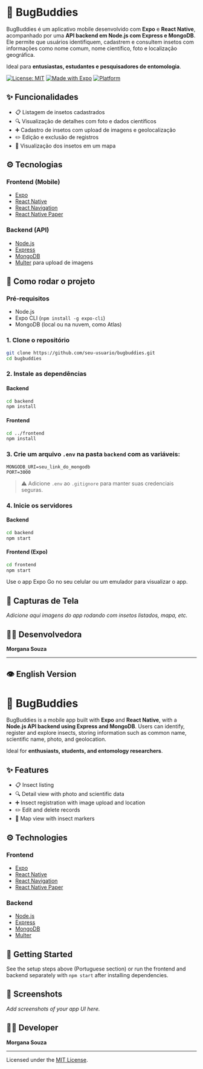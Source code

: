 # 🐞 BugBuddies

BugBuddies é um aplicativo mobile desenvolvido com **Expo** e **React Native**, acompanhado por uma **API backend em Node.js com Express e MongoDB**. Ele permite que usuários identifiquem, cadastrem e consultem insetos com informações como nome comum, nome científico, foto e localização geográfica.

Ideal para **entusiastas, estudantes e pesquisadores de entomologia**.

[![License: MIT](https://img.shields.io/badge/License-MIT-yellow.svg)](https://opensource.org/licenses/MIT)
[![Made with Expo](https://img.shields.io/badge/Made%20with-Expo-4630EB.svg?style=flat)](https://expo.dev/)
[![Platform](https://img.shields.io/badge/platform-android%20%7C%20ios%20%7C%20web-lightgrey)](https://reactnative.dev/)

## ✨ Funcionalidades

* 📋 Listagem de insetos cadastrados
* 🔍 Visualização de detalhes com foto e dados científicos
* ➕ Cadastro de insetos com upload de imagens e geolocalização
* ✏️ Edição e exclusão de registros
* 🗽️ Visualização dos insetos em um mapa

## ⚙️ Tecnologias

### Frontend (Mobile)

* [Expo](https://expo.dev/)
* [React Native](https://reactnative.dev/)
* [React Navigation](https://reactnavigation.org/)
* [React Native Paper](https://callstack.github.io/react-native-paper/)

### Backend (API)

* [Node.js](https://nodejs.org/)
* [Express](https://expressjs.com/)
* [MongoDB](https://www.mongodb.com/)
* [Multer](https://github.com/expressjs/multer) para upload de imagens

## 🚀 Como rodar o projeto

### Pré-requisitos

* Node.js
* Expo CLI (`npm install -g expo-cli`)
* MongoDB (local ou na nuvem, como Atlas)

### 1. Clone o repositório

```bash
git clone https://github.com/seu-usuario/bugbuddies.git
cd bugbuddies
```

### 2. Instale as dependências

#### Backend

```bash
cd backend
npm install
```

#### Frontend

```bash
cd ../frontend
npm install
```

### 3. Crie um arquivo `.env` na pasta `backend` com as variáveis:

```
MONGODB_URI=seu_link_do_mongodb
PORT=3000
```

> ⚠️ Adicione `.env` ao `.gitignore` para manter suas credenciais seguras.

### 4. Inicie os servidores

#### Backend

```bash
cd backend
npm start
```

#### Frontend (Expo)

```bash
cd frontend
npm start
```

Use o app Expo Go no seu celular ou um emulador para visualizar o app.

## 📸 Capturas de Tela

*Adicione aqui imagens do app rodando com insetos listados, mapa, etc.*

## 👩‍💻 Desenvolvedora

**Morgana Souza**

---

## 👁️ English Version

# 🐞 BugBuddies

BugBuddies is a mobile app built with **Expo** and **React Native**, with a **Node.js API backend using Express and MongoDB**. Users can identify, register and explore insects, storing information such as common name, scientific name, photo, and geolocation.

Ideal for **enthusiasts, students, and entomology researchers**.

## ✨ Features

* 📋 Insect listing
* 🔍 Detail view with photo and scientific data
* ➕ Insect registration with image upload and location
* ✏️ Edit and delete records
* 🗽️ Map view with insect markers

## ⚙️ Technologies

### Frontend

* [Expo](https://expo.dev/)
* [React Native](https://reactnative.dev/)
* [React Navigation](https://reactnavigation.org/)
* [React Native Paper](https://callstack.github.io/react-native-paper/)

### Backend

* [Node.js](https://nodejs.org/)
* [Express](https://expressjs.com/)
* [MongoDB](https://www.mongodb.com/)
* [Multer](https://github.com/expressjs/multer)

## 🚀 Getting Started

See the setup steps above (Portuguese section) or run the frontend and backend separately with `npm start` after installing dependencies.

## 📸 Screenshots

*Add screenshots of your app UI here.*

## 👩‍💻 Developer

**Morgana Souza**

---

Licensed under the [MIT License](LICENSE).
